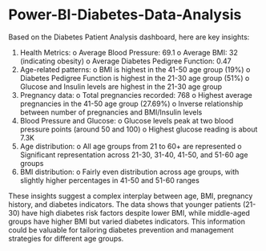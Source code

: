 # Power-BI-Diabetes-Data-Analysis

Based on the Diabetes Patient Analysis dashboard, here are key insights:
1.	Health Metrics: 
o	Average Blood Pressure: 69.1
o	Average BMI: 32 (indicating obesity)
o	Average Diabetes Pedigree Function: 0.47
2.	Age-related patterns: 
o	BMI is highest in the 41-50 age group (19%)
o	Diabetes Pedigree Function is highest in the 21-30 age group (51%)
o	Glucose and Insulin levels are highest in the 21-30 age group
3.	Pregnancy data: 
o	Total pregnancies recorded: 768
o	Highest average pregnancies in the 41-50 age group (27.69%)
o	Inverse relationship between number of pregnancies and BMI/Insulin levels
4.	Blood Pressure and Glucose: 
o	Glucose levels peak at two blood pressure points (around 50 and 100)
o	Highest glucose reading is about 7.3K
5.	Age distribution: 
o	All age groups from 21 to 60+ are represented
o	Significant representation across 21-30, 31-40, 41-50, and 51-60 age groups
6.	BMI distribution: 
o	Fairly even distribution across age groups, with slightly higher percentages in 41-50 and 51-60 ranges

These insights suggest a complex interplay between age, BMI, pregnancy history, and diabetes indicators. The data shows that younger patients (21-30) have high diabetes risk factors despite lower BMI, while middle-aged groups have higher BMI but varied diabetes indicators. This information could be valuable for tailoring diabetes prevention and management strategies for different age groups.
